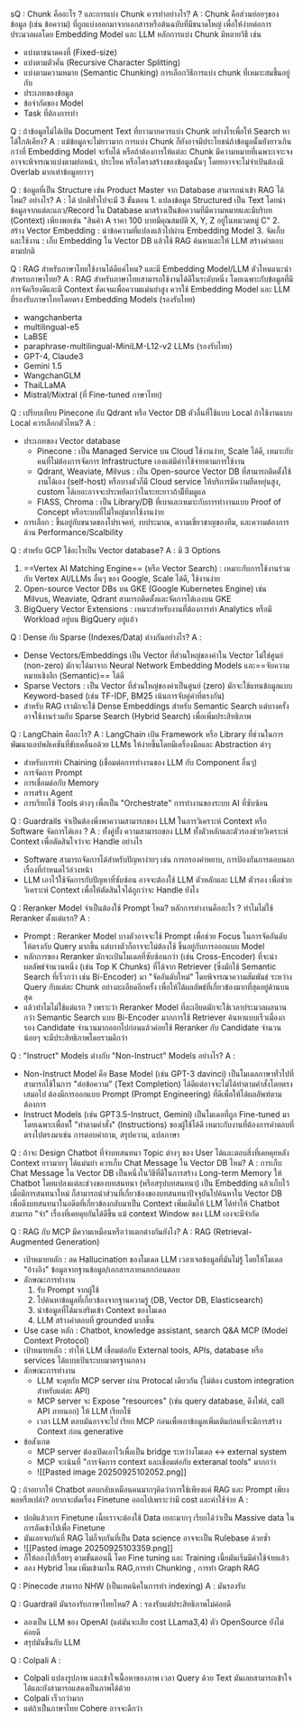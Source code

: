 sQ : Chunk คืออะไร ? และการแบ่ง Chunk ควรทำอย่างไร?
A : Chunk คือส่วนย่อยๆของข้อมูล (เช่น ข้อความ) ที่ถูกแบ่งออกมาจากเอกสารหรือต้นฉบับที่มีขนาดใหญ่ เพื่อให้ง่ายต่อการประมวลผลโดย Embedding Model และ LLM หลักการแบ่ง Chunk มีหลายวิธี เช่น
- แบ่งตาขนาดคงที่ (Fixed-size)
- แบ่งตามตัวคั่น (Recursive Character Splitting)
- แบ่งตามความหมาย (Semantic Chunking)
การเลือกวิธีการแบ่ง chunk ที่เหมาะสมขึ้นอยู่กับ
- ประเภทของข้อมูล
- ข้อจำกัดของ Model
- Task ที่ต้องการทำ

Q : ถ้าข้อมูลไม่ได้เป้น Document Text ที่ยาวมากควรแบ่ง Chunk อย่างไรเพื่อให้ Search หาได้ใกล้เคียง?
A : แม้ข้อมูลจะไม่ยาวมาก การแบ่ง Chunk ก็ยังอาจมีประโยชน์ถ้าข้อมูลนั้นยังยาวเกินกว่าที่ Embedding Model จะรับได้ หรือถ้าต้องการให้แต่ละ Chunk มีความหมายที่เฉพาะเจาะจงอาจจะพิจารณาแบ่งตามย่อหน้า, ประโยค หรือโครงสร้างของข้อมูลนั้นๆ โดยยอาจจะไม่จำเป้นต้องมี Overlab มากเท่าข้อมูลยาวๆ

Q : ข้อมูลที่เป็น Structure เช่น Product Master จาก Database สามารถนำเข้า RAG ได้ไหม? อย่างไร?
A : ได้ ปกติทั่วไปจะมี 3 ขั้นตอน
	1. แปลงข้อมูล Structured เป็น Text โดยนำข้อมูลจากแต่ละแถว/Record ใน Database มาสร้างเป็นข้อความที่มีความหมายและมีบริบท (Context) เพียงพอเช่น "สินค้า A ราคา 100 บาทมีคุณสมบัติ X, Y, Z อยู่ในหมวดหมู่ C"
	2. สร้าง Vector Embedding : นำข้อความที่แปลงแล้วไปผ่าน Embedding Model
	3. จัดเก็บและใช้งาน : เก็บ Embedding ใน Vector DB แล้วใช้ RAG ค้นหาและให้ LLM สร้างคำตอบตามปกติ 

Q : RAG สำหรับภาษาไทยใช้งานได้ดีแค่ไหน? และมี Embedding Model/LLM ตัวไหนแนะนำสำหรบภาษาไทย?
A : RAG สำหรับภาษาไทยสามารถใช้งานได้ดีในระดับหนึ่ง โดยเฉพาะกับข้อมูลที่มีการจัดเรียงดีและมี Context ชัดเจนเพื่อความแม่นยำสูง ควรใช้ Embedding Model และ LLM ที่รองรับภาษาไทยโดยตรง
Embedding Models (รองรับไทย)
- wangchanberta
- multilingual-e5
- LaBSE
- paraphrase-multilingual-MiniLM-L12-v2
LLMs (รองรับไทย) 
- GPT-4, Claude3
- Gemini 1.5
- WangchanGLM
- ThaiLLaMA
- Mistral/Mixtral (ที่ Fine-tuned ภาษาไทย)

Q : เปรียบเทียบ Pinecone กับ Qdrant หรือ Vector DB ตัวอื่นที่ใช้แบบ Local ถ้าใช้งานแบบ Local ควรเลือกตัวไหน?
A : 
- ประเภทของ Vector database
	- Pinecone : เป็น Managed Service บน Cloud ใช้งานง่าย, Scale ได้ดี, เหมาะกับคนที่ไม่ต้องการจัดการ Infrastructure เองแต่มีค่าาใช้จ่ายตามการใช้งาน
	- Qdrant, Weaviate, Milvus : เป็น Open-source Vector DB ที่สามารถติดตั้งใช้งานได้เอง (self-host) หรือบางตัวก็มี Cloud service ให้บริการมีความยืดหยุ่นสูง, custom ได้เยอะอาจจะประหยัดกว่าในระยะยาวถ้ามีีทีมดูแล
	- FIASS, Chroma : เป็น Library/DB ที่เบาและเหมาะกับการทำงานแบบ Proof of Concept หรือระบบที่ไม่ใหญ่มากใช้งานง่าย
- การเลือก : ขึ้นอยู่กับขนาดของโปรเจคท์, งบประมาณ, ความเชี่ยวชาญของทีม, และความต้องการด้าน Performance/Scalbility 

Q : สำหรับ GCP ใช้อะไรเป็น Vector database?
A : มี 3 Options
1. ==Vertex AI Matching Engine== (หรือ Vector Search) : เหมาะกับการใช้งานร่วมกับ Vertex AI/LLMs อื่นๆ ของ Google, Scale ได้ดี, ใช้งานง่าย
2. Open-source Vector DBs บน GKE (Google Kubernetes Engine) เช่น Milvus, Weaviate, Qdrant สามารถติดตั้งและจัดการได้เองบน GKE
3. BigQuery Vector Extensions : เหมาะสำหรับงานที่ต้องการทำ Analytics หรือมี Workload อยู่บน BigQuery อยู่แล้ว

Q : Dense กับ Sparse (Indexes/Data) ต่างกันอย่างไร?
A : 
- Dense Vectors/Embeddings เป็น Vector ที่ส่วนใหญ่ของค่าใน Vector ไม่ใช่ศูนย์ (non-zero) มักจะได้มาจาก Neural Network Embedding Models และ==จับความหมายเชิงลึก (Semantic)== ได้ดี
- Sparse Vectors : เป็น Vector ที่ส่วนใหญ่ของค่าเป็นศูนย์ (zero) มักจะใช้แทนข้อมูลแบบ Keyword-based (เช่น TF-IDF, BM25 เน้นการจับคู่คำที่ตรงกัน)
- สำหรับ RAG เรามักจะใช้ Dense Embeddings สำหรับ Semantic Search แต่บางครั้งอาจใช้งานร่วมกับ Sparse Search (Hybrid Search) เพื่อเพิ่มประสิทธิภาพ

Q : LangChain คืออะไร?
A : LangChain เป้น Framework หรือ Library ที่ช่วนในการพัฒนาแอปพลิเคชันที่ขับเคลื่นอด้วย LLMs ให้ง่ายขึ้นโดยมีเครื่องมือและ Abstraction ต่าๆ
- สำหรับการทำ Chaining (เชื่อมต่อการทำงานของ LLM กับ Component อื่นๆ)
- การจัดการ Prompt
- การเชื่อมต่อกับ Memory
- การสร้าง Agent
- การเรียกใช้ Tools ต่างๆ เพื่อเป็น "Orchestrate" การทำงานของระบบ AI ที่ซับซ้อน

Q : Guardrails จำเป็นต้องพึ่งพาความสามารถของ LLM ในการวิเคราะห์ Context หรือ Software จัดการได้เอง ?
A : ทั้งคู่ทั้ง ความสามารถของ LLM ทั้งตัวหลักและตัวรองช่วยวิเคราะห์ Context เพื่อตัดสินใจว่าจะ Handle อย่างไร
- Software สามารถจัดการได้สำหรับปัญหาง่ายๆ เช่น การกรองคำหยาบ, การป้องกันการตอบนอกเรื่องที่กำหนดไว้ล่วงหน้า
- LLM เอาไว้ใช้จัดการกับปัญหาที่ซับซ้อน อาจจะต้องใช้ LLM ตัวหลักและ LLM ตัวรอง เพื่อช่วยวิเคราะห์ Context เพื่อให้ตัดสินใจได้ถูกว่าจะ Handle ยังไง

Q : Reranker Model จำเป็นต้องใช้ Prompt ไหม? หลักการทำงานคืออะไร ? ทำไมไม่ใช้ Reranker ตั้งแต่แรก?
A : 
- Prompt : Reranker Model บางตัวอาจจะใช้ Prompt เพื่อช่วย Focus ในการจัดอันดับให้ตรงกับ Query มากขึ้น แต่บางตัวก็อาจจะไม่ต้องใช้ ขึ้นอยู่กับการออกแบบ Model
- หลักการของ Reranker มักจะเป้นโมเดลที่ซับซ้อนกว่า (เช่น Cross-Encoder) ที่จะนำผลลัพธ์จำนวนหนึ่ง (เช่น Top K Chunks) ที่ได้จาก Retriever (ซึ่งมักใช้ Semantic Search ที่เร็วกว่า เช่น Bi-Encoder) มา "จัดอันดับใหม่" โดยพิจารณาความสัมพันธ์ ระหว่าง Query กับแต่ละ Chunk อย่างละเอียดอีกครั้ง เพื่อให้ได้ผลลัพธ์ที่เกี่ยวข้องมากที่สุดอยู่ด้านบนสุด
- แล้วทำไมไม่ใช้แต่แรก ? เพราะว่า Reranker Model ที่ละเอียดมักจะใช้เวลาประมวลผลนานกว่า Semantic Search แบบ Bi-Encoder มากการใช้ Retriever ค้นหาแบบเร็วเมื่องกรอง Candidate จำนวนมากออกไปก่อนแล้วค่อยใช้ Reranker กับ Candidate จำนวนน้อยๆ จะมีประสิทธิภาพโดยรวมดีกว่า

Q : "Instruct" Models ต่างกับ "Non-Instruct" Models อย่างไร?
A : 
- Non-Instruct Model คือ Base Model (เช่น GPT-3 davinci) เป็นโมเดลภาษาทั่วไปที่สามารถใช้ในการ "ต่อข้อความ" (Text Completion) ได้ดีแต่อาจจะไม่ได้ทำตามคำสั่งโดยตรงเสมอไป ต้องมีการออกแบบ Prompt (Prompt Engineering) ที่ดีเพื่อให้ได้ผลลัพฑ์ตามต้องการ
- Instruct Models (เช่น GPT3.5-Instruct, Gemini) เป็นโมเดลที่ถูก Fine-tuned มาโดยเฉพาะเพื่อหใ้ "ทำตามคำสั่ง" (Instructions) ของผู้ใช้ได้ดี เหมาะกับงานที่ต้องการคำตอบที่ตรงไปตรงมาเช่น การตอบคำถาม, สรุปความ, แปลภาษา

Q : ถ้าจะ Design Chatbot ที่จำบทสนทนา Topic ต่างๆ ของ User ได้และตอบสิ่งที่เคยคุยหลัง Context ยาวมากๆ ได้แม่นยำ ควรเก็บ Chat Message ใน Vector DB ไหม?
A : การเก็บ Chat Message ใน Vector DB เป็นหนึ่งในวิธีที่ดีในการสร้าง Long-term Memory ให้ Chatbot โดยแปลงแต่ละช่วงของบทสนทนา (หรือสรุปบทสนทนา) เป็น Embedding แล้วเก็บไว้เมื่อมีการสนทนาใหม่ ก็สามารถนำส่วนที่เกี่ยวข้องของบทสนทนาปัจจุบันไปค้นหาใน Vector DB เพื่อดึงบทสนทนาในอดีตที่เกี่ยวข้องกลับมาเป็น Context เพิ่มเติมให้ LLM ได้ทำให้ Chatbot สามารถ "จำ" เรื่องที่เคยคุยกันได้ดีขึ้น แม้ context Window ของ LLM เองจะมีจำกัด

Q : RAG กับ MCP มีความเหมือนหรือว่าแตกต่างกันยังไง?
A : 
RAG (Retrieval-Augmented Generation)
- เป้าหมายหลัก : ลด Hallucination ของโมเดล LLM เวลาเจอข้อมูลที่มันไม่รู้ โดยให้โมเดล "อ้างอิง" ข้อมูลจากฐานข้อมูล/เอกสารภายนอกก่อนตอบ
- ลักษณะการทำงาน
	1. รับ Prompt จากผู้ใช้
	2. ไปค้นหาข้อมูลที่เกี่ยวข้องจากฐานความรู้ (DB, Vector DB, Elasticsearch)
	3. นำข้อมูลที่ได้มาเสริมเข้า Context ของโมเดล
	4. LLM สร้างคำตอบที่  grounded มากขึ้น
- Use case หลัก : Chatbot, knowledge assistant, search Q&A
MCP (Model Context Protocol)
- เป้าหมายหลัก : ทำให้ LLM เชื่อมต่อกับ External tools, APIs, database หรือ services ได้แบบเป้นระบบมาตรฐานกลาง
- ลักษณะการทำงาน
	- LLM จะคุยกับ MCP server ผ่าน Protocal เดียวกัน (ไม่ต้อง custom integration สำหรับแต่ละ API)
	- MCP server จะ Expose "resources" (เช่น query database, ดึงไฟล์, call API ภายนอก) ให้ LLM เรียกใช้
	- เวลา LLM ตอบมันอาจจะไป เรียก MCP ก่อนเพื่อเอาข้อมูลเพิ่มเติมก่อนที่จะมีการสร้าง Context ก่อน generative
- ข้อสังเกต
	- MCP server ต้องเปิดเอาไว้เพื่อเป็น bridge ระหว่างโมเดล <-> external system
	- MCP จะเน้นที่ "การจัดการ context และเชื่อมต่อกับ exteranal tools" มากกว่า
	- ![[Pasted image 20250925102052.png]]

Q : ถ้าอยากให้ Chatbot ตอบกลับเหมือนคนมากๆคิดว่าการใช้เพียงแค่ RAG และ Prompt เพียงพอหรือเปล่า? อยากจะตัดเรื่อง Finetune ออกไปเพราะว่ามี cost และค่าใช้จ่าย
A : 
- ปกติแล้วการ Finetune เนี้ยเราจะต้องใช้ Data เยอะมากๆ เรียกได้ว่าเป็น Massive data ในการอัดเข้าไปเพื่อ Finetune
- มันเลยจบกันที่ RAG ไม่ก็จบกันที่เป็น Data science อาจจะเป็น Rulebase ด้วยซ้ำ
- ![[Pasted image 20250925103359.png]]
- ก็ให้ลองไปเรื่อยๆ ตามขั้นตอนนี้ โดย Fine tuning และ Training เนี้ยมันเริ่มมีค่าใช้จ่ายแล้ว
- ลอง Hybrid ไหม เพิ่มเข้ามาใน RAG,การทำ Chunking , การทำ Graph RAG


Q : Pinecode สามารถ NHW (เป็นเทคนิคในการทำ indexing) 
A : มันรองรับ

Q : Guardrail มันรองรับภาษาไทยไหม?
A : รองรับแต่ประสิทธิภาพไม่ค่อยดี 
- ลองเป็น LLM ของ OpenAI (แต่มันจะเสีย cost LLama3,4) ตัว OpenSource ยังไม่ค่อยดี
- สรุปมันขึ้นกับ LLM

Q : Colpali
A : 
- Colpali แปลงรูปภาพ และเข้าใจเนื้อหาของภาพ เวลา Query ด้วย Text มันเลยสามารถเข้าใจได้และยังสามารถแสดงเป็นภาพได้ด้วย
- Colpali เร็วกว่ามาก
- แต่ถ้าเป็นภาษาไทย Cohere อาจจะดีกว่า